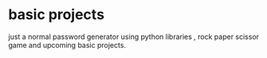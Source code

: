 # basic projects
just a normal password generator using python libraries , rock paper scissor game and upcoming basic projects.
